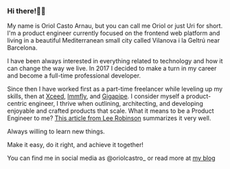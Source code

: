 ### Hi there!🙋‍♂️ 

My name is Oriol Casto Arnau, but you can call me Oriol or just Uri for short. I'm a product engineer currently focused on the frontend web platform and living in a beautiful Mediterranean small city called Vilanova i la Geltrú near Barcelona.

I have been always interested in everything related to technology and how it can change the way we live. In 2017 I decided to make a turn in my career and become a full-time professional developer.

Since then I have worked first as a part-time freelancer while leveling up my skills, then at [Xceed](https://xceed.me/), [Immfly](https://immfly.com/), and [Gigapipe](https://www.gigapipe.com). I consider myself a product-centric engineer, I thrive when outlining, architecting, and developing enjoyable and crafted products that scale. What it means to be a Product Engineer to me? [This article from Lee Robinson](https://leerob.io/blog/product-engineers#what-are-product-engineers) summarizes it very well.

Always willing to learn new things.

Make it easy, do it right, and achieve it together!

You can find me in social media as @oriolcastro_ or read more at [my blog](https://www.oriolcastro.me/)
